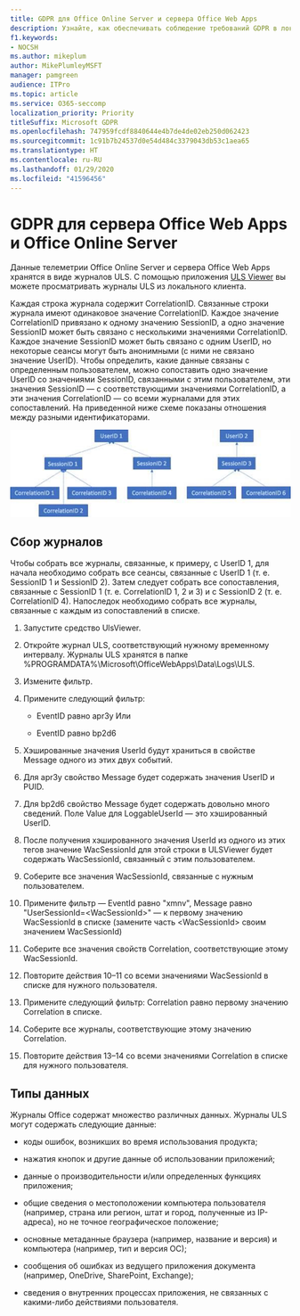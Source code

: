 ```yaml
---
title: GDPR для Office Online Server и сервера Office Web Apps
description: Узнайте, как обеспечивать соблюдение требований GDPR в локальном развертывании Exchange Server.
f1.keywords:
- NOCSH
ms.author: mikeplum
author: MikePlumleyMSFT
manager: pamgreen
audience: ITPro
ms.topic: article
ms.service: O365-seccomp
localization_priority: Priority
titleSuffix: Microsoft GDPR
ms.openlocfilehash: 747959fcdf8840644e4b7de4de02eb250d062423
ms.sourcegitcommit: 1c91b7b24537d0e54d484c3379043db53c1aea65
ms.translationtype: HT
ms.contentlocale: ru-RU
ms.lasthandoff: 01/29/2020
ms.locfileid: "41596456"
---
```

# <a name="gdpr-for-office-web-apps-server-and-office-online-server"></a>GDPR для сервера Office Web Apps и Office Online Server

Данные телеметрии Office Online Server и сервера Office Web Apps хранятся в виде журналов ULS. С помощью приложения [ULS Viewer](https://www.microsoft.com/download/details.aspx?id=44020) вы можете просматривать журналы ULS из локального клиента.

Каждая строка журнала содержит CorrelationID. Связанные строки журнала имеют одинаковое значение CorrelationID. Каждое значение CorrelationID привязано к одному значению SessionID, а одно значение SessionID может быть связано с несколькими значениями CorrelationID. Каждое значение SessionID может быть связано с одним UserID, но некоторые сеансы могут быть анонимными (с ними не связано значение UserID). Чтобы определить, какие данные связаны с определенным пользователем, можно сопоставить одно значение UserID со значениями SessionID, связанными с этим пользователем, эти значения SessionID — с соответствующими значениями CorrelationID, а эти значения CorrelationID — со всеми журналами для этих сопоставлений. На приведенной ниже схеме показаны отношения между разными идентификаторами.

![](media/gdpr-for-office-online-server-image1.jpg)

## <a name="gathering-logs"></a>Сбор журналов

Чтобы собрать все журналы, связанные, к примеру, с UserID 1, для начала необходимо собрать все сеансы, связанные с UserID 1 (т. е. SessionID 1 и SessionID 2). Затем следует собрать все сопоставления, связанные с SessionID 1 (т. е. CorrelationID 1, 2 и 3) и с SessionID 2 (т. е. CorrelationID 4). Напоследок необходимо собрать все журналы, связанные с каждым из сопоставлений в списке.

1.  Запустите средство UlsViewer.

2.  Откройте журнал ULS, соответствующий нужному временному интервалу. Журналы ULS хранятся в папке %PROGRAMDATA%\\Microsoft\\OfficeWebApps\\Data\\Logs\\ULS.

3.  Измените фильтр.

4.  Примените следующий фильтр:

    -   EventID равно apr3y Или

    -   EventID равно bp2d6

5.  Хэшированные значения UserId будут храниться в свойстве Message одного из этих двух событий.

6.  Для apr3y свойство Message будет содержать значения UserID и PUID.

7.  Для bp2d6 свойство Message будет содержать довольно много сведений. Поле Value для LoggableUserId — это хэшированный UserID.

8.  После получения хэшированного значения UserId из одного из этих тегов значение WacSessionId для этой строки в ULSViewer будет содержать WacSessionId, связанный с этим пользователем.

9.  Соберите все значения WacSessionId, связанные с нужным пользователем.

10. Примените фильтр — EventId равно "xmnv", Message равно "UserSessionId=\<WacSessionId\>" — к первому значению WacSessionId в списке (замените часть \<WacSessionId\> своим значением WacSessionId)

11. Соберите все значения свойств Correlation, соответствующие этому WacSessionId.

12. Повторите действия 10–11 со всеми значениями WacSessionId в списке для нужного пользователя.

13. Примените следующий фильтр: Correlation равно первому значению Correlation в списке.

14. Соберите все журналы, соответствующие этому значению Correlation.

15. Повторите действия 13–14 со всеми значениями Correlation в списке для нужного пользователя.

## <a name="types-of-data"></a>Типы данных

Журналы Office содержат множество различных данных. Журналы ULS могут содержать следующие данные:

-   коды ошибок, возникших во время использования продукта;

-   нажатия кнопок и другие данные об использовании приложений;

-   данные о производительности и/или определенных функциях приложения;

-   общие сведения о местоположении компьютера пользователя (например, страна или регион, штат и город, полученные из IP-адреса), но не точное географическое положение;

-   основные метаданные браузера (например, название и версия) и компьютера (например, тип и версия ОС);

-   сообщения об ошибках из ведущего приложения документа (например, OneDrive, SharePoint, Exchange);

-   сведения о внутренних процессах приложения, не связанных с какими-либо действиями пользователя.
